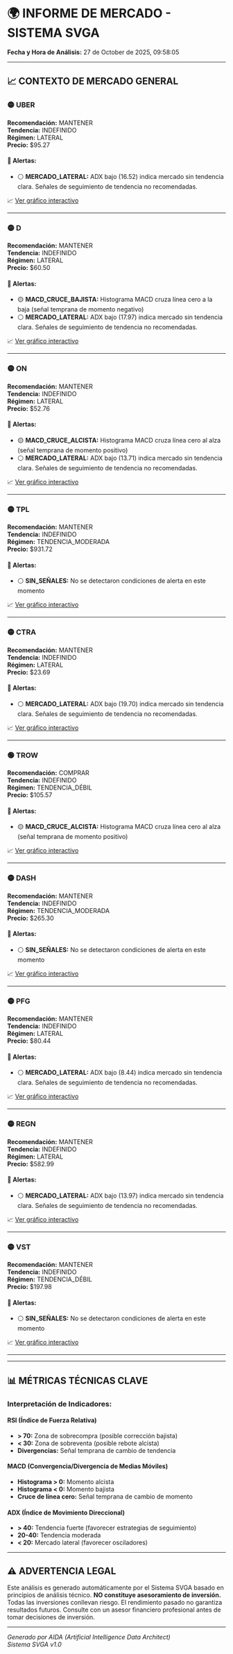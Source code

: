 # 🌍 INFORME DE MERCADO - SISTEMA SVGA

**Fecha y Hora de Análisis:** 27 de October de 2025, 09:58:05

---

## 📈 CONTEXTO DE MERCADO GENERAL

### 🟡 UBER

**Recomendación:** MANTENER  
**Tendencia:** INDEFINIDO  
**Régimen:** LATERAL  
**Precio:** $95.27

#### 🚨 Alertas:

- ⚪ **MERCADO_LATERAL:** ADX bajo (16.52) indica mercado sin tendencia clara. Señales de seguimiento de tendencia no recomendadas.

📈 [Ver gráfico interactivo](market_UBER.html)

---

### 🟡 D

**Recomendación:** MANTENER  
**Tendencia:** INDEFINIDO  
**Régimen:** LATERAL  
**Precio:** $60.50

#### 🚨 Alertas:

- 🟡 **MACD_CRUCE_BAJISTA:** Histograma MACD cruza línea cero a la baja (señal temprana de momento negativo)
- ⚪ **MERCADO_LATERAL:** ADX bajo (17.97) indica mercado sin tendencia clara. Señales de seguimiento de tendencia no recomendadas.

📈 [Ver gráfico interactivo](market_D.html)

---

### 🟡 ON

**Recomendación:** MANTENER  
**Tendencia:** INDEFINIDO  
**Régimen:** LATERAL  
**Precio:** $52.76

#### 🚨 Alertas:

- 🟡 **MACD_CRUCE_ALCISTA:** Histograma MACD cruza línea cero al alza (señal temprana de momento positivo)
- ⚪ **MERCADO_LATERAL:** ADX bajo (13.71) indica mercado sin tendencia clara. Señales de seguimiento de tendencia no recomendadas.

📈 [Ver gráfico interactivo](market_ON.html)

---

### 🟡 TPL

**Recomendación:** MANTENER  
**Tendencia:** INDEFINIDO  
**Régimen:** TENDENCIA_MODERADA  
**Precio:** $931.72

#### 🚨 Alertas:

- ⚪ **SIN_SEÑALES:** No se detectaron condiciones de alerta en este momento

📈 [Ver gráfico interactivo](market_TPL.html)

---

### 🟡 CTRA

**Recomendación:** MANTENER  
**Tendencia:** INDEFINIDO  
**Régimen:** LATERAL  
**Precio:** $23.69

#### 🚨 Alertas:

- ⚪ **MERCADO_LATERAL:** ADX bajo (19.70) indica mercado sin tendencia clara. Señales de seguimiento de tendencia no recomendadas.

📈 [Ver gráfico interactivo](market_CTRA.html)

---

### 🟢 TROW

**Recomendación:** COMPRAR  
**Tendencia:** INDEFINIDO  
**Régimen:** TENDENCIA_DÉBIL  
**Precio:** $105.57

#### 🚨 Alertas:

- 🟡 **MACD_CRUCE_ALCISTA:** Histograma MACD cruza línea cero al alza (señal temprana de momento positivo)

📈 [Ver gráfico interactivo](market_TROW.html)

---

### 🟡 DASH

**Recomendación:** MANTENER  
**Tendencia:** INDEFINIDO  
**Régimen:** TENDENCIA_MODERADA  
**Precio:** $265.30

#### 🚨 Alertas:

- ⚪ **SIN_SEÑALES:** No se detectaron condiciones de alerta en este momento

📈 [Ver gráfico interactivo](market_DASH.html)

---

### 🟡 PFG

**Recomendación:** MANTENER  
**Tendencia:** INDEFINIDO  
**Régimen:** LATERAL  
**Precio:** $80.44

#### 🚨 Alertas:

- ⚪ **MERCADO_LATERAL:** ADX bajo (8.44) indica mercado sin tendencia clara. Señales de seguimiento de tendencia no recomendadas.

📈 [Ver gráfico interactivo](market_PFG.html)

---

### 🟡 REGN

**Recomendación:** MANTENER  
**Tendencia:** INDEFINIDO  
**Régimen:** LATERAL  
**Precio:** $582.99

#### 🚨 Alertas:

- ⚪ **MERCADO_LATERAL:** ADX bajo (13.97) indica mercado sin tendencia clara. Señales de seguimiento de tendencia no recomendadas.

📈 [Ver gráfico interactivo](market_REGN.html)

---

### 🟡 VST

**Recomendación:** MANTENER  
**Tendencia:** INDEFINIDO  
**Régimen:** TENDENCIA_DÉBIL  
**Precio:** $197.98

#### 🚨 Alertas:

- ⚪ **SIN_SEÑALES:** No se detectaron condiciones de alerta en este momento

📈 [Ver gráfico interactivo](market_VST.html)

---

---

## 📊 MÉTRICAS TÉCNICAS CLAVE

### Interpretación de Indicadores:

#### RSI (Índice de Fuerza Relativa)
- **> 70:** Zona de sobrecompra (posible corrección bajista)
- **< 30:** Zona de sobreventa (posible rebote alcista)
- **Divergencias:** Señal temprana de cambio de tendencia

#### MACD (Convergencia/Divergencia de Medias Móviles)
- **Histograma > 0:** Momento alcista
- **Histograma < 0:** Momento bajista
- **Cruce de línea cero:** Señal temprana de cambio de momento

#### ADX (Índice de Movimiento Direccional)
- **> 40:** Tendencia fuerte (favorecer estrategias de seguimiento)
- **20-40:** Tendencia moderada
- **< 20:** Mercado lateral (favorecer osciladores)

---

## ⚠️ ADVERTENCIA LEGAL

Este análisis es generado automáticamente por el Sistema SVGA basado en principios de análisis técnico. **NO constituye asesoramiento de inversión.** Todas las inversiones conllevan riesgo. El rendimiento pasado no garantiza resultados futuros. Consulte con un asesor financiero profesional antes de tomar decisiones de inversión.

---

*Generado por AIDA (Artificial Intelligence Data Architect)*  
*Sistema SVGA v1.0*
